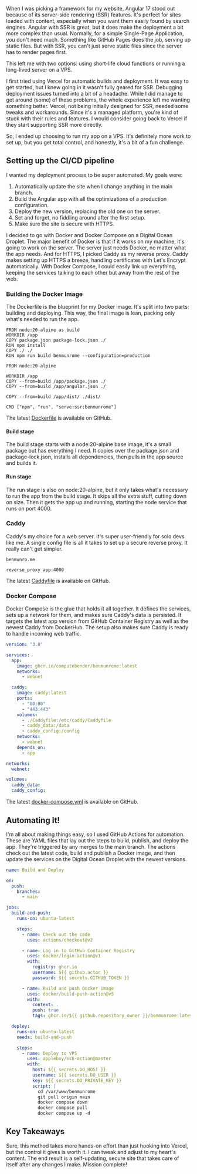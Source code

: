 When I was picking a framework for my website, Angular 17 stood out because of its server-side rendering (SSR) features. It's perfect for sites loaded with content, especially when you want them easily found by search engines. Angular with SSR is great, but it does make the deployment a bit more complex than usual. Normally, for a simple Single-Page Application, you don't need much. Something like GitHub Pages does the job, serving up static files. But with SSR, you can't just serve static files since the server has to render pages first.

This left me with two options: using short-life cloud functions or running a long-lived server on a VPS.

I first tried using Vercel for automatic builds and deployment. It was easy to get started, but I knew going in it wasn't fully geared for SSR. Debugging deployment issues turned into a bit of a headache. While I did manage to get around (some) of these problems, the whole experience left me wanting something better. Vercel, not being initially designed for SSR, needed some tweaks and workarounds. Since it's a managed platform, you're kind of stuck with their rules and features. I would consider going back to Vercel if they start supporting SSR more directly.

So, I ended up choosing to run my app on a VPS. It's definitely more work to set up, but you get total control, and honestly, it's a bit of a fun challenge.

## Setting up the CI/CD pipeline

I wanted my deployment process to be super automated. My goals were:

1. Automatically update the site when I change anything in the main branch.
2. Build the Angular app with all the optimizations of a production configuration.
3. Deploy the new version, replacing the old one on the server.
4. Set and forget, no fiddling around after the first setup.
5. Make sure the site is secure with HTTPS.

I decided to go with Docker and Docker Compose on a Digital Ocean Droplet. The major benefit of Docker is that if it works on my machine, it's going to work on the server. The server just needs Docker, no matter what the app needs. And for HTTPS, I picked Caddy as my reverse proxy. Caddy makes setting up HTTPS a breeze, handling certificates with Let's Encrypt automatically. With Docker Compose, I could easily link up everything, keeping the services talking to each other but away from the rest of the web.

### Building the Docker Image

The Dockerfile is the blueprint for my Docker image. It's split into two parts: building and deploying. This way, the final image is lean, packing only what's needed to run the app.

```docker
FROM node:20-alpine as build
WORKDIR /app
COPY package.json package-lock.json ./
RUN npm install
COPY ./ ./
RUN npm run build benmunrome --configuration=production

FROM node:20-alpine

WORKDIR /app
COPY --from=build /app/package.json ./
COPY --from=build /app/angular.json ./

COPY --from=build /app/dist/ ./dist/

CMD ["npm", "run", "serve:ssr:benmunrome"]
```

The latest [Dockerfile](https://github.com/computebender/benmunrome/blob/main/Dockerfile) is available on GitHub.

#### Build stage

The build stage starts with a node:20-alpine base image, it's a small package but has everything I need. It copies over the package.json and package-lock.json, installs all dependencies, then pulls in the app source and builds it.

#### Run stage

The run stage is also on node:20-alpine, but it only takes what's necessary to run the app from the build stage. It skips all the extra stuff, cutting down on size. Then it gets the app up and running, starting the node service that runs on port 4000.

### Caddy

Caddy's my choice for a web server. It's super user-friendly for solo devs like me. A single config file is all it takes to set up a secure reverse proxy. It really can't get simpler.

```
benmunro.me

reverse_proxy app:4000
```

The latest [Caddyfile](https://github.com/computebender/benmunrome/blob/main/Caddyfile) is available on GitHub.

### Docker Compose

Docker Compose is the glue that holds it all together. It defines the services, sets up a network for them, and makes sure Caddy's data is persisted. It targets the latest app version from GitHub Container Registry as well as the newest Caddy from DockerHub. The setup also makes sure Caddy is ready to handle incoming web traffic.

```yaml
version: "3.8"

services:
  app:
    image: ghcr.io/computebender/benmunrome:latest
    networks:
      - webnet

  caddy:
    image: caddy:latest
    ports:
      - "80:80"
      - "443:443"
    volumes:
      - ./Caddyfile:/etc/caddy/Caddyfile
      - caddy_data:/data
      - caddy_config:/config
    networks:
      - webnet
    depends_on:
      - app

networks:
  webnet:

volumes:
  caddy_data:
  caddy_config:
```

The latest [docker-compose.yml](https://github.com/computebender/benmunrome/blob/main/docker-compose.yml) is available on GitHub.

## Automating It!

I'm all about making things easy, so I used GitHub Actions for automation. These are YAML files that lay out the steps to build, publish, and deploy the app. They're triggered by any merges to the main branch. The actions check out the latest code, build and publish a Docker image, and then update the services on the Digital Ocean Droplet with the newest versions.

```yaml
name: Build and Deploy

on:
  push:
    branches:
      - main

jobs:
  build-and-push:
    runs-on: ubuntu-latest

    steps:
      - name: Check out the code
        uses: actions/checkout@v2

      - name: Log in to GitHub Container Registry
        uses: docker/login-action@v1
        with:
          registry: ghcr.io
          username: ${{ github.actor }}
          password: ${{ secrets.GITHUB_TOKEN }}

      - name: Build and push Docker image
        uses: docker/build-push-action@v5
        with:
          context: .
          push: true
          tags: ghcr.io/${{ github.repository_owner }}/benmunrome:latest

  deploy:
    runs-on: ubuntu-latest
    needs: build-and-push

    steps:
      - name: Deploy to VPS
        uses: appleboy/ssh-action@master
        with:
          host: ${{ secrets.DO_HOST }}
          username: ${{ secrets.DO_USER }}
          key: ${{ secrets.DO_PRIVATE_KEY }}
          script: |
            cd /var/www/benmunrome
            git pull origin main
            docker compose down
            docker compose pull
            docker compose up -d
```

## Key Takeaways

Sure, this method takes more hands-on effort than just hooking into Vercel, but the control it gives is worth it. I can tweak and adjust to my heart's content. The end result is a self-updating, secure site that takes care of itself after any changes I make. Mission complete!
